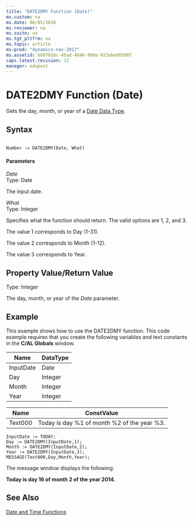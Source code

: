 ```yaml
---
title: "DATE2DMY Function (Date)"
ms.custom: na
ms.date: 06/05/2016
ms.reviewer: na
ms.suite: na
ms.tgt_pltfrm: na
ms.topic: article
ms-prod: "dynamics-nav-2017"
ms.assetid: bd97816c-45ad-4846-990e-922ebed8508f
caps.latest.revision: 12
manager: edupont
---
```

# DATE2DMY Function (Date)
Gets the day, month, or year of a [Date Data Type](Date-Data-Type.md).  
  
## Syntax  
  
```  
  
Number := DATE2DMY(Date, What)  
```  
  
#### Parameters  
 *Date*  
 Type: Date  
  
 The input date.  
  
 *What*  
 Type: Integer  
  
 Specifies what the function should return. The valid options are 1, 2, and 3.  
  
 The value 1 corresponds to Day \(1\-31\).  
  
 The value 2 corresponds to Month \(1\-12\).  
  
 The value 3 corresponds to Year.  
  
## Property Value\/Return Value  
 Type: Integer  
  
 The day, month, or year of the *Date* parameter.  
  
## Example  
 This example shows how to use the DATE2DMY function. This code example requires that you create the following variables and text constants in the **C\/AL Globals** window.  
  
|Name|DataType|  
|----------|--------------|  
|InputDate|Date|  
|Day|Integer|  
|Month|Integer|  
|Year|Integer|  
  
|Name|ConstValue|  
|----------|----------------|  
|Text000|Today is day %1 of month %2 of the year %3.|  
  
```  
InputDate := TODAY;  
Day := DATE2DMY(InputDate,1);  
Month := DATE2DMY(InputDate,2);  
Year := DATE2DMY(InputDate,3);  
MESSAGE(Text000,Day,Month,Year);  
```  
  
 The message window displays the following:  
  
 **Today is day 16 of month 2 of the year 2014.**  
  
## See Also  
 [Date and Time Functions](Date-and-Time-Functions.md)